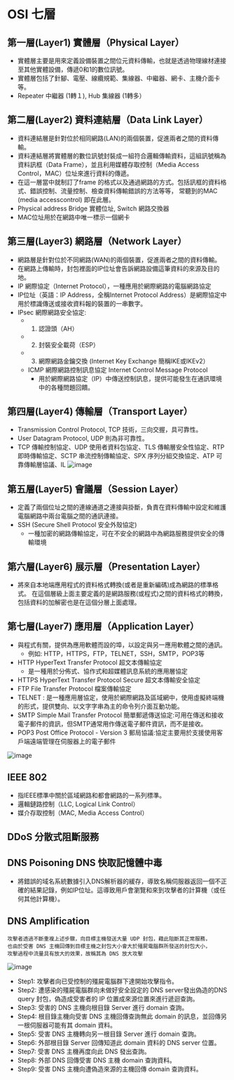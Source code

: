# OSI 七層

##  第一層(Layer1) 實體層（Physical Layer）
- 實體層主要是用來定義設備裝置之間位元資料傳輸，也就是透過物理線材連接至其他實體設備，傳遞0和1的數位訊號。
- 實體層包括了針腳、電壓、線纜規範、集線器、中繼器、網卡、主機介面卡等。
- Repeater 中繼器 (1轉１), Hub 集線器 (1轉多）

## 第二層(Layer2) 資料連結層（Data Link Layer）
- 資料連結層是針對位於相同網路(LAN)的兩個裝置，促進兩者之間的資料傳輸。
- 資料連結層將實體層的數位訊號封裝成一組符合邏輯傳輸資料，這組訊號稱為資料訊框（Data Frame），並且利用媒體存取控制（Media Access Control，MAC）位址來進行資料的傳遞。
- 在這一層當中就制訂了frame 的格式以及通過網路的方式。包括訊框的資料格式、錯誤控制、流量控制、檢查資料傳輸錯誤的方法等等， 常聽到的MAC (media accesscontrol) 即在此層。
- Physical address Bridge 實體位址, Switch 網路交換器
- MAC位址用於在網路中唯一標示一個網卡

## 第三層(Layer3) 網路層（Network Layer）
- 網路層是針對位於不同網路(WAN)的兩個裝置，促進兩者之間的資料傳輸。
- 在網路上傳輸時，封包裡面的IP位址會告訴網路設備這筆資料的來源及目的地。
- IP 網際協定（Internet Protocol），一種應用於網際網路的電腦網路協定
- IP位址（英語：IP Address，全稱Internet Protocol Address）是網際協定中用於標識傳送或接收資料報的裝置的一串數字。
- IPsec 網際網路安全協定:
  - 1. 認證頭（AH）
  - 2. 封裝安全載荷（ESP）
  - 3. 網際網路金鑰交換 (Internet Key Exchange 簡稱IKE或IKEv2）
  - ICMP 網際網路控制訊息協定 Internet Control Message Protocol
    - 用於網際網路協定（IP）中傳送控制訊息，提供可能發生在通訊環境中的各種問題回饋。
## 第四層(Layer4) 傳輸層（Transport Layer）
- Transmission Control Protocol, TCP 技術，三向交握，具可靠性。
- User Datagram Protocol, UDP 則為非可靠性。
-  TCP 傳輸控制協定、UDP 使用者資料包協定、TLS 傳輸層安全性協定、RTP 即時傳輸協定、SCTP 串流控制傳輸協定、SPX 序列分組交換協定、ATP 可靠傳輸層協議、IL
![image](https://user-images.githubusercontent.com/71476327/196148091-1e1ed797-5dfe-4d9c-9956-22d0c83f7140.png)


## 第五層(Layer5) 會議層（Session Layer）
- 定義了兩個位址之間的連線通道之連接與掛斷，負責在資料傳輸中設定和維護電腦網路中兩台電腦之間的通訊連接。
- SSH (Secure Shell Protocol 安全外殼協定)
  - 一種加密的網路傳輸協定，可在不安全的網路中為網路服務提供安全的傳輸環境

## 第六層(Layer6) 展示層（Presentation Layer）
- 將來自本地端應用程式的資料格式轉換(或者是重新編碼)成為網路的標準格式。 在這個層級上面主要定義的是網路服務(或程式)之間的資料格式的轉換， 包括資料的加解密也是在這個分層上面處理。

## 第七層(Layer7) 應用層（Application Layer）
- 與程式有關，提供為應用軟體而設的埠，以設定與另一應用軟體之間的通訊。
    - 例如: HTTP，HTTPS，FTP，TELNET，SSH，SMTP，POP3等
- HTTP HyperText Transfer Protocol 超文本傳輸協定
    - 是一種用於分佈式、協作式和超媒體訊息系統的應用層協定
- HTTPS HyperText Transfer Protocol Secure 超文本傳輸安全協定 
- FTP File Transfer Protocol 檔案傳輸協定
- TELNET : 是一種應用層協定，使用於網際網路及區域網中，使用虛擬終端機的形式，提供雙向、以文字字串為主的命令列介面互動功能。
- SMTP Simple Mail Transfer Protocol 簡單郵遞傳送協定:可用在傳送和接收電子郵件的資訊，但SMTP通常用作傳送電子郵件資訊，而不是接收。
- POP3 Post Office Protocol - Version 3 郵局協議:協定主要用於支援使用客戶端遠端管理在伺服器上的電子郵件

![image](https://user-images.githubusercontent.com/71476327/196151825-449ef0ed-b5d3-4780-b0e3-3a48a5df5988.png)

## IEEE 802
- 指IEEE標準中關於區域網路和都會網路的一系列標準。
- 邏輯鏈路控制（LLC, Logical Link Control）
- 媒介存取控制（MAC, Media Access Control）
## DDoS 分散式阻斷服務
## DNS Poisoning DNS 快取記憶體中毒
- 將錯誤的域名系統數據引入DNS解析器的緩存，導致名稱伺服器返回一個不正確的結果記錄，例如IP位址。這導致用戶會瀏覽和來到攻擊者的計算機（或任何其他計算機）。
## DNS Amplification
```
攻擊者透過不斷重複上述步驟，向目標主機發送大量 UDP 封包，藉此阻斷其正常服務，
也由於受害 DNS 主機回傳到目標主機之封包大小會大於殭屍電腦群所發送的封包大小， 
攻擊過程中流量具有放大的效果，故稱其為 DNS 放大攻擊
```
![image](https://user-images.githubusercontent.com/71476327/196225259-1d36eadc-355d-4dbd-9dea-507bbcf34f4f.png)

- Step1: 攻擊者向已受控制的殭屍電腦群下達開始攻擊指令。
- Step2: 遭感染的殭屍電腦群向未做好安全設定的 DNS server發出偽造的DNS query 封包，偽造成受害者的 IP 位置成來源位置來進行遞迴查詢。
- Step3: 受害的 DNS 主機向根目錄 Server 進行 domain 查詢。
- Step4: 根目錄主機向受害 DNS 主機回傳查詢無此 domain 的訊息，並回傳另一根伺服器可能有其 domain 資料。
- Step5: 受害 DNS 主機轉向另一根目錄 Server 進行 domain 查詢。
- Step6: 外部根目錄 Server 回傳知道此 domain 資料的 DNS server 位置。
- Step7: 受害 DNS 主機再度向此 DNS 發出查詢。
- Step8: 外部 DNS 回傳受害 DNS 主機 domain 查詢資料。
- Step9: 受害 DNS 主機向遭偽造來源的主機回傳 domain 查詢資料。
